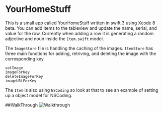 # YourHomeStuff

This is a small app called YourHomeStuff written in swift 3 using Xcode 8 beta. You can add items to the tableview and update the name, serial, and value for the row. 
Currently when adding a row it is generating a random adjective and noun inside the `Item.swift` model. 

The `ImageStore` file is handling the caching of the images.
`ItemStore` has three main functions for adding, retriving, and deleting the image with the corresponding key
``` 
setImage
imageForKey
deleteImageForKey
imageURLForKey
```

The `Item` is also using `NSCoding` so look at that to see an example of setting up a object model for NSCoding. 

##WalkThrough
![Walkthrough](https://cloud.githubusercontent.com/assets/6208036/17531781/08f73e56-5e43-11e6-90ae-9491dee443d7.gif)

